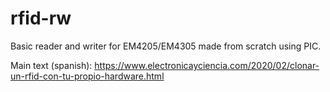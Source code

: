 # rfid-rw
Basic reader and writer for EM4205/EM4305 made from scratch using PIC.

Main text (spanish): https://www.electronicayciencia.com/2020/02/clonar-un-rfid-con-tu-propio-hardware.html
